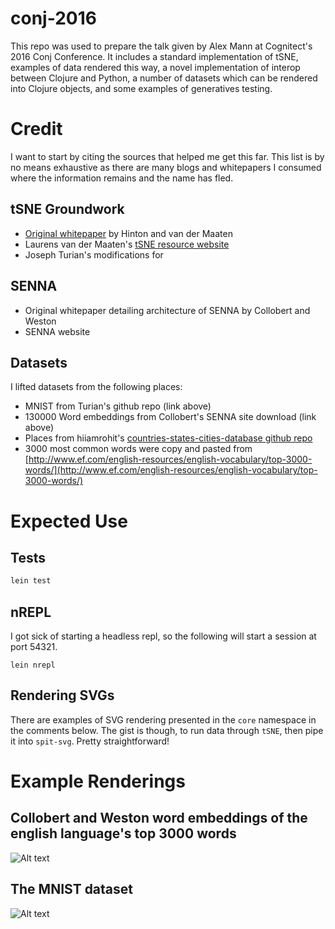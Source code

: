 # conj-2016

This repo was used to prepare the talk given by Alex Mann at Cognitect's 2016 Conj Conference. It includes a standard implementation of tSNE, examples of data rendered this way, a novel implementation of interop between Clojure and Python, a number of datasets which can be rendered into Clojure objects, and some examples of generatives testing.

# Credit
I want to start by citing the sources that helped me get this far. This list is by no means exhaustive as there are many blogs and whitepapers I consumed where the information remains and the name has fled.

## tSNE Groundwork
- [Original whitepaper](https://lvdmaaten.github.io/publications/papers/MachLearn_2012.pdf) by Hinton and van der Maaten
- Laurens van der Maaten's [tSNE resource website](https://lvdmaaten.github.io/tsne/)
- Joseph Turian's modifications for

## SENNA
- Original whitepaper detailing architecture of SENNA by Collobert and Weston
- SENNA website

## Datasets
I lifted datasets from the following places:
- MNIST from Turian's github repo (link above)
- 130000 Word embeddings from Collobert's SENNA site download (link above)
- Places from hiiamrohit's [countries-states-cities-database github repo](https://github.com/hiiamrohit/Countries-States-Cities-database)
- 3000 most common words were copy and pasted from [http://www.ef.com/english-resources/english-vocabulary/top-3000-words/](http://www.ef.com/english-resources/english-vocabulary/top-3000-words/)

# Expected Use
## Tests

```bash
lein test
```

## nREPL
I got sick of starting a headless repl, so the following will start a session at port 54321.

```
lein nrepl
```

## Rendering SVGs
There are examples of SVG rendering presented in the `core` namespace in the comments below. The gist is though, to run data through `tSNE`, then pipe it into `spit-svg`. Pretty straightforward!

# Example Renderings
## Collobert and Weston word embeddings of the english language's top 3000 words

![Alt text](https://rawgithub.com/AlexanderMann/conj-2016/master/renderings/dali.words-small.svg)

## The MNIST dataset

![Alt text](https://rawgithub.com/AlexanderMann/conj-2016/master/renderings/dali.mnist-1.svg)
